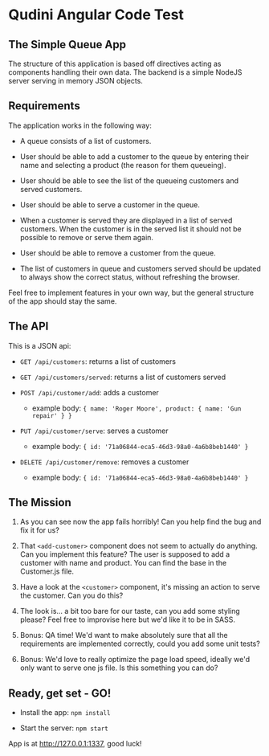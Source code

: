 # Qudini Angular Code Test

## The Simple Queue App

The structure of this application is based off directives acting as components handling their own data. The backend is a simple
NodeJS server serving in memory JSON objects.

## Requirements

The application works in the following way:

 - A queue consists of a list of customers.

 - User should be able to add a customer to the queue by entering their name and selecting a product (the reason for them queueing).

 - User should be able to see the list of the queueing customers and served customers.

 - User should be able to serve a customer in the queue.

 - When a customer is served they are displayed in a list of served customers. When the customer is in the served list it should not be possible to remove or serve them again.

 - User should be able to remove a customer from the queue.

 - The list of customers in queue and customers served should be updated to always show the correct status, without refreshing the browser.

Feel free to implement features in your own way, but the general structure of the app should stay the same.

## The API

This is a JSON api:

 - `GET /api/customers`: returns a list of customers

 - `GET /api/customers/served`: returns a list of customers served

 - `POST /api/customer/add`: adds a customer
    - example body: `{ name: 'Roger Moore', product: { name: 'Gun repair' } }`

 - `PUT /api/customer/serve`: serves a customer
    - example body: `{ id: '71a06844-eca5-46d3-98a0-4a6b8beb1440' }`

 - `DELETE /api/customer/remove`: removes a customer
    - example body: `{ id: '71a06844-eca5-46d3-98a0-4a6b8beb1440' }`

## The Mission

 1. As you can see now the app fails horribly! Can you help find the bug and fix it for us?

 2. That `<add-customer>` component does not seem to actually do anything. Can you implement this feature? The user is supposed to add a customer with name and product. You can find the base in the Customer.js file.

 3. Have a look at the `<customer>` component, it's missing an action to serve the customer. Can you do this?

 4. The look is... a bit too bare for our taste, can you add some styling please? Feel free to improvise here but we'd like it to be in SASS.
 
 5. Bonus: QA time! We'd want to make absolutely sure that all the requirements are implemented correctly, could you add some unit tests?

 6. Bonus: We'd love to really optimize the page load speed, ideally we'd only want to serve one js file. Is this something you can do?

## Ready, get set - GO!

 - Install the app: `npm install`

 - Start the server: `npm start`

App is at http://127.0.0.1:1337, good luck!
